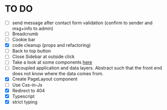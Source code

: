 # TO DO

- [ ] send message after contact form validation (confirm to sender and msg+info to admin)
- [ ] Breadcrumb
- [ ] Cookie bar
- [x] code cleanup (props and refactoring)
- [ ] Back to top button
- [ ] Close Sidebar at outside click
- [ ] Take a look at some components [here](http://react-materialize.github.io/react-materialize/?path=/story/css-grid--default)
- [ ] Decoupled application and data layers. Abstract such that the front end does not know where the data comes from.
- [x] Create PageLayout component
- [ ] Use Css-in-Js
- [x] Redirect to 404
- [x] Typescript
- [x] strict typing
